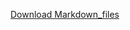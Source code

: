 [Download Markdown_files](https://github.com/Caesarwq/ds2025/raw/refs/heads/main/DataWrangling/Markdown_files_4.zip)

